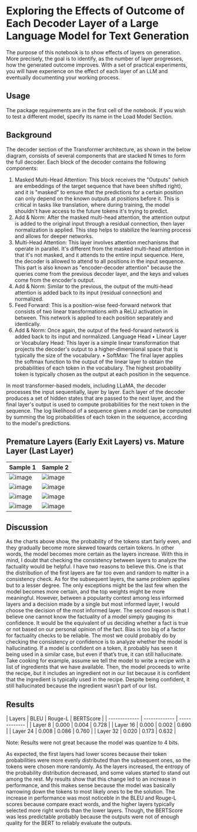 # Exploring the Effects of Outcome of Each Decoder Layer of a Large Language Model for Text Generation

The purpose of this notebook is to show effects of layers on generation. More precisely, the goal is to identify, as the number of layer progresses, how the
generated outcome improves. With a set of practical experiments, you will have experience on the effect
of each layer of an LLM and eventually documenting your working process.

## Usage

The package requirements are in the first cell of the notebook. If you wish to test a different model, specify its name in the Load Model Section.

## Background

The decoder section of the Transformer architecture, as shown in the below diagram, consists of several
components that are stacked N times to form the full decoder. Each block of the decoder contains the
following components:
1. Masked Multi-Head Attention: This block receives the "Outputs" (which are embeddings of the
target sequence that have been shifted right), and it is "masked" to ensure that the predictions
for a certain position can only depend on the known outputs at positions before it. This is critical
in tasks like translation, where during training, the model shouldn't have access to the future
tokens it's trying to predict.
2. Add & Norm: After the masked multi-head attention, the attention output is added to the original
input through a residual connection, then layer normalization is applied. This step helps to
stabilize the learning process and allows for deeper networks.
3. Multi-Head Attention: This layer involves attention mechanisms that operate in parallel. It's
different from the masked multi-head attention in that it's not masked, and it attends to the entire
input sequence. Here, the decoder is allowed to attend to all positions in the input sequence. This
part is also known as "encoder-decoder attention" because the queries come from the previous
decoder layer, and the keys and values come from the encoder's output.
4. Add & Norm: Similar to the previous, the output of the multi-head attention is added back to its
input (residual connection) and normalized.
5. Feed Forward: This is a position-wise feed-forward network that consists of two linear
transformations with a ReLU activation in between. This network is applied to each position
separately and identically.
6. Add & Norm: Once again, the output of the feed-forward network is added back to its input and
normalized.
Language Head
• Linear Layer or Vocabulary Head: This layer is a simple linear transformation that projects the
decoder's output to a higher-dimensional space that is typically the size of the vocabulary.
• SoftMax: The final layer applies the softmax function to the output of the linear layer to obtain
the probabilities of each token in the vocabulary. The highest probability token is typically chosen
as the output at each position in the sequence.

In most transformer-based models, including LLaMA, the decoder processes the input sequentially, layer
by layer. Each layer of the decoder produces a set of hidden states that are passed to the next layer, and
the final layer's output is used to compute probabilities for the next token in the sequence. The log
likelihood of a sequence given a model can be computed by summing the log probabilities of each token
in the sequence, according to the model's predictions.

## Premature Layers (Early Exit Layers) vs. Mature Layer (Last Layer)
| Sample 1  | Sample 2 |
| ------------- | ------------- |
| ![image](https://github.com/jdelarosaquiros/llama2-decoder/assets/86489701/a39f008f-1018-4eef-bf5f-72ebbaa2781f) | ![image](https://github.com/jdelarosaquiros/llama2-decoder/assets/86489701/ca83cb12-6c32-4108-802f-7a0c75be7b6e) |
| ![image](https://github.com/jdelarosaquiros/llama2-decoder/assets/86489701/088cf9d2-aabb-432d-841b-9b32ed4154da) | ![image](https://github.com/jdelarosaquiros/llama2-decoder/assets/86489701/997e4850-8cbd-4c93-88e9-3e3a25ea32d7) |
| ![image](https://github.com/jdelarosaquiros/llama2-decoder/assets/86489701/fcb216fc-7520-483f-aa07-6a3af9eeb3d8) | ![image](https://github.com/jdelarosaquiros/llama2-decoder/assets/86489701/d8025664-76c7-4fdc-8883-feec9817ab6c) |
| ![image](https://github.com/jdelarosaquiros/llama2-decoder/assets/86489701/ea848fe3-1fff-4013-b674-b38b261b2870) | ![image](https://github.com/jdelarosaquiros/llama2-decoder/assets/86489701/1ff45527-5961-401d-a6f5-a327b913f9e3) |

## Discussion

As the charts above show, the probability of the tokens start fairly even, and they gradually become more skewed towards certain tokens. In other words, the model becomes more certain as the layers increase. With this in mind, I doubt that checking the consistency between layers to analyze the factuality would be helpful. I have two reasons to believe this. One is that the distribution of the first layers are far too even and random to matter in a consistency check. As for the subsequent layers, the same problem applies but to a lesser degree. The only exceptions might be the last few when the model becomes more certain, and the top weights might be more meaningful. However, between a popularity contest among less informed layers and a decision made by a single but most informed layer, I would choose the decision of the most informed layer. The second reason is that I believe one cannot know the factuality of a model simply gauging its confidence. It would be the equivalent of us deciding whether a fact is true or not based on our personal opinion of the fact. Bias is too big of a factor for factuality checks to be reliable. The most we could probably do by checking the consistency or confidence is to analyze whether the model is hallucinating. If a model is confident on a token, it probably has seen it being used in a similar case, but even if that’s true, it can still hallucinate. Take cooking for example, assume we tell the model to write a recipe with a list of ingredients that we have available. Then, the model proceeds to write the recipe, but it includes an ingredient not in our list because it is confident that the ingredient is typically used in the recipe. Despite being confident, it still hallucinated because the ingredient wasn’t part of our list.

## Results

| Layers | BLEU | Rouge-L | BERTScore |
| ------------- | ------------- | ------------- |
| Layer 8 | 0.000 | 0.004 | 0.728 |
| Layer 16 | 0.000 | 0.002 | 0.690 |
| Layer 24 | 0.008 | 0.086 | 0.760 |
| Layer 32 | 0.020 | 0.173 | 0.632 |

Note: Results were not great because the model was quantize to 4 bits.

As expected, the first layers had lower scores because their token probabilities were more evenly distributed than the subsequent ones, so the tokens were chosen more randomly. As the layers increased, the entropy of the probability distribution decreased, and some values started to stand out among the rest. My results show that this change led to an increase in performance, and this makes sense because the model was basically narrowing down the tokens to most likely ones to be the solution. The increase in performance was most noticeble in the BLEU and Rouge-L scores because compare exact words, and the higher layers typically selected more right words than the lower layers. Though, the BERTScore was less predictable probably because the outputs were not of enough quality for the BERT to reliably evaluate the outputs.



